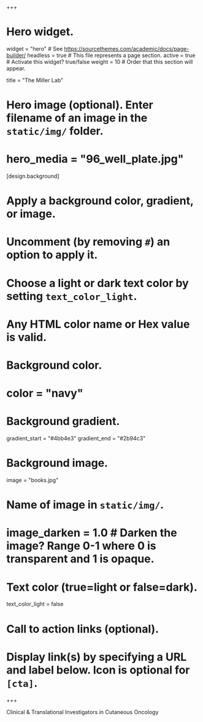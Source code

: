 +++
# Hero widget.
widget = "hero"  # See https://sourcethemes.com/academic/docs/page-builder/
headless = true  # This file represents a page section.
active = true  # Activate this widget? true/false
weight = 10  # Order that this section will appear.

title = "The Miller Lab"

# Hero image (optional). Enter filename of an image in the `static/img/` folder.
# hero_media = "96_well_plate.jpg"

[design.background]
  # Apply a background color, gradient, or image.
  #   Uncomment (by removing `#`) an option to apply it.
  #   Choose a light or dark text color by setting `text_color_light`.
  #   Any HTML color name or Hex value is valid.

  # Background color.
  # color = "navy"
  
  # Background gradient.
  gradient_start = "#4bb4e3"
  gradient_end = "#2b94c3"
  
# Background image.
image = "books.jpg"  
# Name of image in `static/img/`.
  # image_darken = 1.0  # Darken the image? Range 0-1 where 0 is transparent and 1 is opaque.

  # Text color (true=light or false=dark).
  text_color_light = false
  


# Call to action links (optional).
#   Display link(s) by specifying a URL and label below. Icon is optional for `[cta]`.

+++
  
  
Clinical & Translational Investigators in Cutaneous Oncology